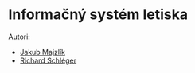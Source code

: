 # Informačný systém letiska

Autori:
- [Jakub Majzlík](https://github.com/JakubMajzlik)
- [Richard Schléger](https://github.com/RichardSchleger)
